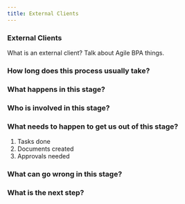 ```yaml
---
title: External Clients
---
```


### External Clients
What is an external client? Talk about Agile BPA things. 

### How long does this process usually take?

### What happens in this stage? 

### Who is involved in this stage? 

### What needs to happen to get us out of this stage? 
1. Tasks done
2. Documents created
2. Approvals needed

### What can go wrong in this stage? 

### What is the next step?


